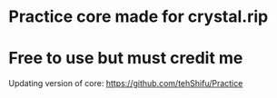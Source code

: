 # Practice core made for crystal.rip
# Free to use but must credit me
Updating version of core: https://github.com/tehShifu/Practice
